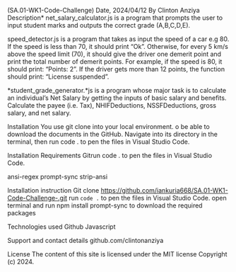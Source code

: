 (SA.01-WK1-Code-Challenge)
Date, 2024/04/12
By Clinton Anziya
Description*
net_salary_calculator.js is a program that prompts the user to input student marks and outputs the correct grade (A,B,C,D,E).

speed_detector.js is a program that takes as input the speed of a car e.g 80. If the speed is less than 70, it should print “Ok”. Otherwise, for every 5 km/s above the speed limit (70), it should give the driver one demerit point and print the total number of demerit points. For example, if the speed is 80, it should print: “Points: 2”. If the driver gets more than 12 points, the function should print: “License suspended”.

*student_grade_generator.*js is a program whose major task is to calculate an individual’s Net Salary by getting the inputs of basic salary and benefits. Calculate the payee (i.e. Tax), NHIFDeductions, NSSFDeductions, gross salary, and net salary.

Installation
You use git clone into your local environment. o be able to download the documents in the GitHub. Navigate into its directory in the terminal, then run code . to pen the files in Visual Studio Code.

Installation Requirements
Gitrun code . to pen the files in Visual Studio Code.

ansi-regex prompt-sync strip-ansi

Installation instruction
Git clone https://github.com/iankuria668/SA.01-WK1-Code-Challenge-.git
run `code .` to pen the files in Visual Studio Code.
open terminal and run npm install prompt-sync  to download the required packages

Technologies used
Github Javascript

Support and contact details
github.com/clintonanziya

License
The content of this site is licensed under the MIT license Copyright (c) 2024.
